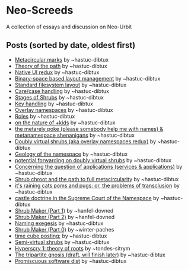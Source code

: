 # Neo-Screeds

A collection of essays and discussion on Neo-Urbit

## Posts (sorted by date, oldest first)

- [Metacircular marks](752_Metacircular_marks.md) by ~hastuc-dibtux
- [Theory of the path](432_Theory_of_the_path.md) by ~hastuc-dibtux
- [Native UI redux](864_Native_UI_redux.md) by ~hastuc-dibtux
- [Binary-space based layout management](424_Binary-space_based_layout_management.md) by ~hastuc-dibtux
- [Standard filesystem layout](104_Standard_filesystem_layout.md) by ~hastuc-dibtux
- [Care/case handling](448_Care_case_handling_.md) by ~hastuc-dibtux
- [Stages of Shrubs](096_Stages_of_Shrubs.md) by ~hastuc-dibtux
- [Key handling](312_Key_handling.md) by ~hastuc-dibtux
- [Overlay namespaces](144_Overlay_namespaces.md) by ~hastuc-dibtux
- [Roles](312_Roles.md) by ~hastuc-dibtux
- [on the nature of +kids](560_on_the_nature_of__kids.md) by ~hastuc-dibtux
- [the metarely poke (please somebody help me with names) & metanamespace shenanigans](080_the_metarely_poke__please_somebody_help_me_with_names____metanamespace_shenanigans__or_how_I_learned_to_stop_worrying_about_breaches.md) by ~hastuc-dibtux
- [Doubly virtual shrubs (aka overlay namespaces redux)](616_Doubly_virtual_shrubs__aka_overlay_namespaces_redux_.md) by ~hastuc-dibtux
- [Geology of the namespace](904_Geology_of_the_namespace.md) by ~hastuc-dibtux
- [potential forwarding on doubly virtual shrubs](128_potential_forwarding_on_doubly_virtual_shrubs.md) by ~hastuc-dibtux
- [Concerning the question of applications (services & applications)](736_Concerning_the_question_of_applications__services___applications_.md) by ~hastuc-dibtux
- [Shrub chroot and the path to full metacircularity](952_Shrub_chroot_and_the_path_to_full_metacircularity.md) by ~hastuc-dibtux
- [it's raining cats poms and pugs: or, the problems of transclusion](472__it_s_raining_cats_poms_and_pugs__or__the_problems_of_transclusion.md) by ~hastuc-dibtux
- [castle doctrine in the Supreme Court of the Namespace](888_castle_doctrine_in_the_Supreme_Court_of_the_Namespace_.md) by ~hastuc-dibtux
- [Shrub Maker (Part 1)](248_Shrub_Maker__Part_1_.md) by ~hanfel-dovned
- [Shrub Maker (Part 2)](392_Shrub_Maker__Part_2_.md) by ~hanfel-dovned
- [Naming exegesis](200_Naming_exegesis.md) by ~hastuc-dibtux
- [Shrub Maker (Part 0)](624_Shrub_Maker__Part_0_.md) by ~winter-paches
- [time cube posting;](264_time_cube_posting__.md) by ~hastuc-dibtux
- [Semi-virtual shrubs](248_Semi-virtual_shrubs.md) by ~hastuc-dibtux
- [Hyperscry 1: theory of roots](496_Hyperscry_1__theory_of_roots.md) by ~tondes-sitrym
- [The tripartite gnosis (draft, will finish later)](184_The_tripartite_gnosis__draft__will_finish_later_.md) by ~hastuc-dibtux
- [Promiscuous software dist](176_Promiscuous_software_dist.md) by ~hastuc-dibtux
